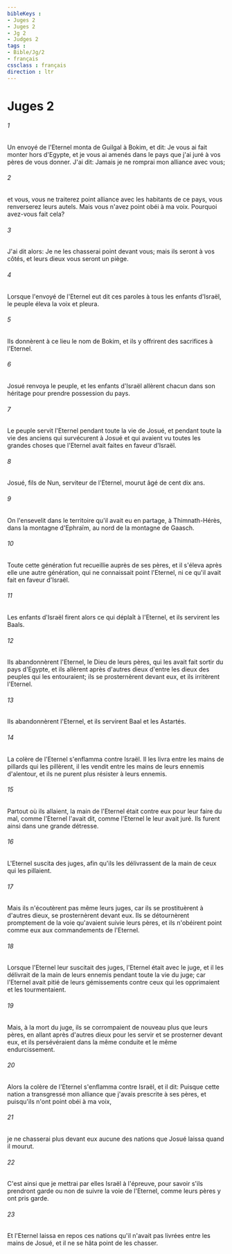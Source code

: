 ```yaml
---
bibleKeys : 
- Juges 2
- Juges 2
- Jg 2
- Judges 2
tags : 
- Bible/Jg/2
- français
cssclass : français
direction : ltr
---
```


# Juges 2

###### 1
Un envoyé de l'Eternel monta de Guilgal à Bokim, et dit: Je vous ai fait monter hors d'Egypte, et je vous ai amenés dans le pays que j'ai juré à vos pères de vous donner. J'ai dit: Jamais je ne romprai mon alliance avec vous;
###### 2
et vous, vous ne traiterez point alliance avec les habitants de ce pays, vous renverserez leurs autels. Mais vous n'avez point obéi à ma voix. Pourquoi avez-vous fait cela?
###### 3
J'ai dit alors: Je ne les chasserai point devant vous; mais ils seront à vos côtés, et leurs dieux vous seront un piège.
###### 4
Lorsque l'envoyé de l'Eternel eut dit ces paroles à tous les enfants d'Israël, le peuple éleva la voix et pleura.
###### 5
Ils donnèrent à ce lieu le nom de Bokim, et ils y offrirent des sacrifices à l'Eternel.
###### 6
Josué renvoya le peuple, et les enfants d'Israël allèrent chacun dans son héritage pour prendre possession du pays.
###### 7
Le peuple servit l'Eternel pendant toute la vie de Josué, et pendant toute la vie des anciens qui survécurent à Josué et qui avaient vu toutes les grandes choses que l'Eternel avait faites en faveur d'Israël.
###### 8
Josué, fils de Nun, serviteur de l'Eternel, mourut âgé de cent dix ans.
###### 9
On l'ensevelit dans le territoire qu'il avait eu en partage, à Thimnath-Hérès, dans la montagne d'Ephraïm, au nord de la montagne de Gaasch.
###### 10
Toute cette génération fut recueillie auprès de ses pères, et il s'éleva après elle une autre génération, qui ne connaissait point l'Eternel, ni ce qu'il avait fait en faveur d'Israël.
###### 11
Les enfants d'Israël firent alors ce qui déplaît à l'Eternel, et ils servirent les Baals.
###### 12
Ils abandonnèrent l'Eternel, le Dieu de leurs pères, qui les avait fait sortir du pays d'Egypte, et ils allèrent après d'autres dieux d'entre les dieux des peuples qui les entouraient; ils se prosternèrent devant eux, et ils irritèrent l'Eternel.
###### 13
Ils abandonnèrent l'Eternel, et ils servirent Baal et les Astartés.
###### 14
La colère de l'Eternel s'enflamma contre Israël. Il les livra entre les mains de pillards qui les pillèrent, il les vendit entre les mains de leurs ennemis d'alentour, et ils ne purent plus résister à leurs ennemis.
###### 15
Partout où ils allaient, la main de l'Eternel était contre eux pour leur faire du mal, comme l'Eternel l'avait dit, comme l'Eternel le leur avait juré. Ils furent ainsi dans une grande détresse.
###### 16
L'Eternel suscita des juges, afin qu'ils les délivrassent de la main de ceux qui les pillaient.
###### 17
Mais ils n'écoutèrent pas même leurs juges, car ils se prostituèrent à d'autres dieux, se prosternèrent devant eux. Ils se détournèrent promptement de la voie qu'avaient suivie leurs pères, et ils n'obéirent point comme eux aux commandements de l'Eternel.
###### 18
Lorsque l'Eternel leur suscitait des juges, l'Eternel était avec le juge, et il les délivrait de la main de leurs ennemis pendant toute la vie du juge; car l'Eternel avait pitié de leurs gémissements contre ceux qui les opprimaient et les tourmentaient.
###### 19
Mais, à la mort du juge, ils se corrompaient de nouveau plus que leurs pères, en allant après d'autres dieux pour les servir et se prosterner devant eux, et ils persévéraient dans la même conduite et le même endurcissement.
###### 20
Alors la colère de l'Eternel s'enflamma contre Israël, et il dit: Puisque cette nation a transgressé mon alliance que j'avais prescrite à ses pères, et puisqu'ils n'ont point obéi à ma voix,
###### 21
je ne chasserai plus devant eux aucune des nations que Josué laissa quand il mourut.
###### 22
C'est ainsi que je mettrai par elles Israël à l'épreuve, pour savoir s'ils prendront garde ou non de suivre la voie de l'Eternel, comme leurs pères y ont pris garde.
###### 23
Et l'Eternel laissa en repos ces nations qu'il n'avait pas livrées entre les mains de Josué, et il ne se hâta point de les chasser.
